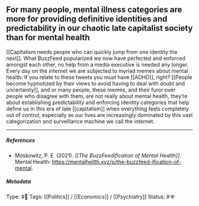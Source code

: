 ## For many people, mental illness categories are more for providing definitive identities and predictability in our chaotic late capitalist society than for mental health # 

[[Capitalism needs people who can quickly jump from one identity the next]]. What BuzzFeed popularized we now have perfected and enforced amongst each other, no help from a media executive is needed any longer. Every day on the internet we are subjected to myriad memes about mental health: If you relate to these tweets you must have [[ADHD]], right? [[People become hypnotized by their views to avoid having to deal with doubt and uncertainty]], and or many people, these memes, and their furor over people who disagree with them, are not really about mental health, they’re about establishing predictability and enforcing identity categories that help define us in this era of late [[capitalism]] when everything feels completely out of control, especially as our lives are increasingly dominated by this vast categorization and surveillance machine we call the internet.

___

##### References

- Moskowitz, P. E. (2021). _[[The BuzzFeedification of Mental Health]]_. Mental Health: https://mentalhellth.xyz/p/the-buzzfeed-ification-of-mental.

##### Metadata

Type: #🔴 
Tags: [[Politics]] / [[Economics]] / [[Psychiatry]] 
Status: #☀️ 